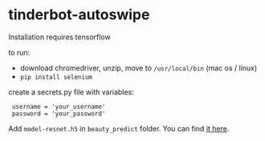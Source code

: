 # tinderbot-autoswipe

Installation requires tensorflow

to run:
 - download chromedriver, unzip, move to `/usr/local/bin` (mac os / linux)
 - `pip install selenium`

create a secrets.py file with variables:
``` 
 username = 'your_username'
 password = 'your_password'
```
Add `model-resnet.h5` in `beauty_predict` folder.
You can find [it here](http://plong.perso.centrale-marseille.fr/visible/model-resnet.h5).
